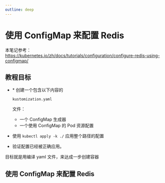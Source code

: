 ```yaml
---
outline: deep
---
```

# 使用 ConfigMap 来配置 Redis

本笔记参考：<https://kubernetes.io/zh/docs/tutorials/configuration/configure-redis-using-configmap/>

## 教程目标

- \* 创建一个包含以下内容的

  ```
  kustomization.yaml
  ```

  文件：

  - 一个 ConfigMap 生成器
  - 一个使用 ConfigMap 的 Pod 资源配置

- 使用 `kubectl apply -k ./` 应用整个路径的配置

- 验证配置已经被正确应用。

目标就是用编译 yaml 文件，来达成一步创建容器

## 使用 ConfigMap 来配置 Redis
